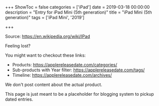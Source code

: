 +++
ShowToc = false
categories = ['iPad']
date = 2019-03-18 00:00:00
description = "Entry for iPad Mini (5th generation)"
title = "iPad Mini (5th generation)"
tags = ['iPad Mini', '2019']

+++

Source: https://en.wikipedia.org/wiki/IPad

Feeling lost?

You might want to checkout these links:
- Products: https://applereleasedate.com/categories/
- Sub-products with Year filter: https://applereleasedate.com/tags/
- Timeline: https://applereleasedate.com/archives/

We don't post content about the actual product. 



This page is just meant to be a placeholder for blogging system to pickup dated entries. 


